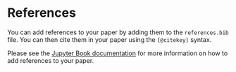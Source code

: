 # References

You can add references to your paper by adding them to the `references.bib` file. You can then cite them in your paper using the `[@citekey]` syntax.

Please see the [Jupyter Book documentation](https://jupyterbook.org/en/stable/content/citations.html#basic-citations) for more information on how to add references to your paper.